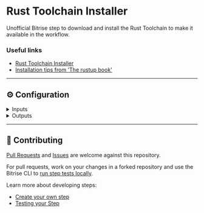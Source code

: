 # Rust Toolchain Installer

Unofficial Bitrise step to download and install the Rust Toolchain to make it available in the workflow.

### Useful links 

* [Rust Toolchain Installer](https://rustup.rs/)
* [Installation tips from 'The rustup book'](https://rust-lang.github.io/rustup/installation/index.html)


-----

## ⚙️ Configuration

<details>
<summary>Inputs</summary>

| Input Key | Description | Values | Default |
| --- | --- | --- | --- |
| `use_rustup_nightly` | If `true`, makes the Rust Nightly Toolchain as default toolchain. | `true`, `false` | `false` |
| `auto_update_toolchain` | If `true`, auto updates the Rust Toolchain on every run.  | `true`, `false` | `false` |
| `cache_level` | If set to `all`, appends the `cargo` and `rustup` main folders to Bitrise `$BITRISE_CACHE_INCLUDE_PATHS` env var that will be picked up by the `Cache:Push` step later on (if present). This speeds up the entire step quite a lot after the first invocation. | `all`, `none` | `none` |
| `show_exported_envs` | If `true`, shows the exported envs with the `rustc`, `cargo` and `rustup` versions at the end of the step. | `true`, `false` | `false` |
</details>

<details>
<summary>Outputs</summary>

| Environment Variable | Description |
| --- | --- |
| `RUSTUP_VERSION` | This output will include the `rustup` version (from `rustup -V`). |
| `RUSTC_VERSION`| This output will include the `rustc` version (from `rustc -V`). |
| `CARGO_VERSION` | This output will include the `cargo` version (from `cargo -V`). |
</details>

-----
## 🙋 Contributing

[Pull Requests](https://github.com/nick0602/bitrise-step-rustup/pulls) and [Issues](https://github.com/nick0602/bitrise-step-rustup/issues) are welcome against this repository.

For pull requests, work on your changes in a forked repository and use the Bitrise CLI to [run step tests locally](https://devcenter.bitrise.io/bitrise-cli/run-your-first-build/).

Learn more about developing steps:

- [Create your own step](https://devcenter.bitrise.io/contributors/create-your-own-step/)
- [Testing your Step](https://devcenter.bitrise.io/contributors/testing-and-versioning-your-steps/)
